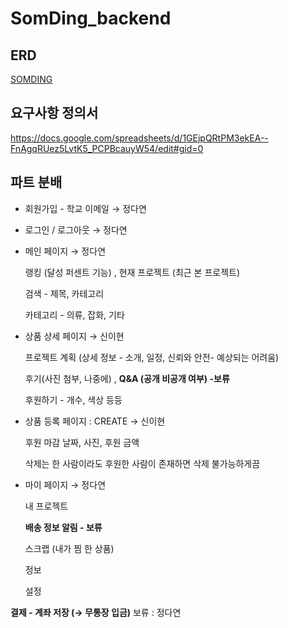 # SomDing_backend

## ERD 
[SOMDING](https://www.erdcloud.com/d/Euu8ey24tXCXJ42Sg)
## 요구사항 정의서 
https://docs.google.com/spreadsheets/d/1GEjpQRtPM3ekEA--FnAgqRUez5LvtK5_PCPBcauyW54/edit#gid=0
## 파트 분배
- 회원가입 - 학교 이메일  → 정다연 

- 로그인 / 로그아웃 → 정다연 

- 메인 페이지 → 정다연
    
    랭킹 (달성 퍼센트 기능) , 현재 프로젝트 (최근 본 프로젝트)
    
    검색 - 제목, 카테고리
    
    카테고리 - 의류, 잡화, 기타
    
- 상품 상세 페이지 → 신이현
    
    프로젝트 계획 (상세 정보 - 소개, 일정, 신뢰와 안전- 예상되는 어려움)
    
    후기(사진 첨부, 나중에) , **Q&A (공개 비공개 여부) -보류**
    
    후원하기 - 개수, 색상 등등
    
- 상품 등록 페이지 : CREATE → 신이현
    
    후원 마감 날짜, 사진, 후원 금액
    
    삭제는 한 사람이라도 후원한 사람이 존재하면 삭제 불가능하게끔 
    
- 마이 페이지  → 정다연
    
    내 프로젝트
    
    **배송 정보 알림 - 보류**
    
    스크랩 (내가 찜 한 상품)
    
    정보
    
    설정
    
**결제 - 계좌 저장 (→ 무통장 입금)** 보류 : 정다연
